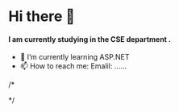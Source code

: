 # Hi there 👋
####  I am currently studying in the CSE department .


- 🌱 I’m currently learning ASP.NET 
- 📫 How to reach me: Emalil: ......

/*


*/
